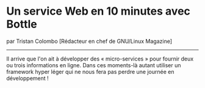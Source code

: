 # Un service Web en 10 minutes avec Bottle
par Tristan Colombo [Rédacteur en chef de GNU/Linux Magazine]

---

Il arrive que l'on ait à développer des « micro-services » pour fournir deux ou trois informations en ligne. Dans ces moments-là autant utiliser un framework hyper léger qui ne nous fera pas perdre une journée en développement !
